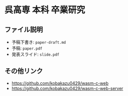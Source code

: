 # 呉高専 本科 卒業研究

## ファイル説明

- 予稿下書き: `paper-draft.md`
- 予稿: `paper.pdf`
- 発表スライド: `slide.pdf`

## その他リンク

- https://github.com/kobakazu0429/wasm-c-web
- https://github.com/kobakazu0429/wasm-c-web-server
